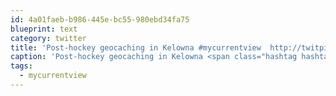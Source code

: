 ```yaml
---
id: 4a01faeb-b986-445e-bc55-980ebd34fa75
blueprint: text
category: twitter
title: 'Post-hockey geocaching in Kelowna #mycurrentview  http://twitpic.com/15yd2p'
caption: 'Post-hockey geocaching in Kelowna <span class="hashtag hashtag_local">#<a href="http://tweettemp.darylchymko.ca/?tag=mycurrentview">mycurrentview</a>  http://twitpic.com/15yd2p'
tags:
  - mycurrentview
---
```

